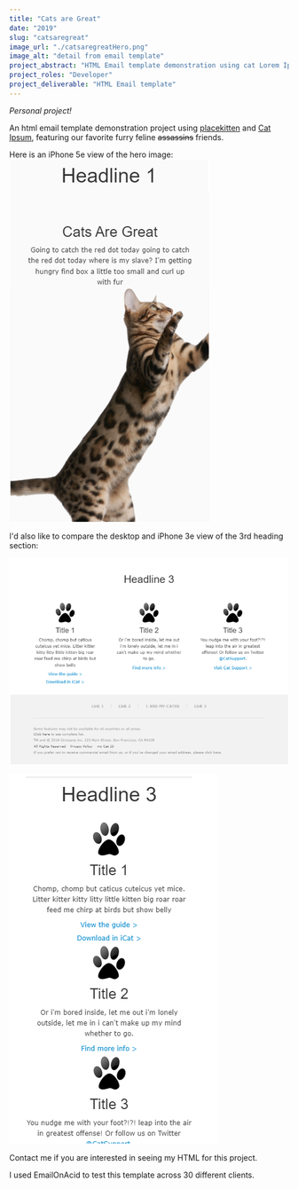 ```yaml
---
title: "Cats are Great"
date: "2019"
slug: "catsaregreat"
image_url: "./catsaregreatHero.png"
image_alt: "detail from email template"
project_abstract: "HTML Email template demonstration using cat Lorem Ipsum"
project_roles: "Developer"
project_deliverable: "HTML Email template"
---
```

*Personal project!*

An html email template demonstration project using [placekitten](https://placekitten.com) and [Cat Ipsum](https://pages.cs.wisc.edu/~gabrielse/cs400/catIpsum.html), featuring our favorite furry feline <span style="text-decoration: line-through;"> assassins</span> friends.

Here is an iPhone 5e view of the hero image:
![title section iPhone view](../assets/catsaregreat/catsIphone.png)

I'd also like to compare the desktop and iPhone 3e view of the 3rd heading section:

![header 3 desktop view](../assets/catsaregreat/cats3desktop.png)

![header 3 iPhone view](../assets/catsaregreat/cats3Iphone.png)

Contact me if you are interested in seeing my HTML for this project.

I used EmailOnAcid to test this template across 30 different clients.
